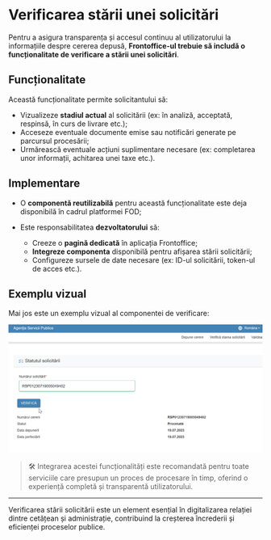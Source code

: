 # Verificarea stării unei solicitări

Pentru a asigura transparența și accesul continuu al utilizatorului la informațiile despre cererea depusă, **Frontoffice-ul trebuie să includă o funcționalitate de verificare a stării unei solicitări**.

## Funcționalitate

Această funcționalitate permite solicitantului să:

* Vizualizeze **stadiul actual** al solicitării (ex: în analiză, acceptată, respinsă, în curs de livrare etc.);
* Acceseze eventuale documente emise sau notificări generate pe parcursul procesării;
* Urmărească eventuale acțiuni suplimentare necesare (ex: completarea unor informații, achitarea unei taxe etc.).

## Implementare

* O **componentă reutilizabilă** pentru această funcționalitate este deja disponibilă în cadrul platformei FOD;
* Este responsabilitatea **dezvoltatorului** să:

  * Creeze o **pagină dedicată** în aplicația Frontoffice;
  * **Integreze componenta** disponibilă pentru afișarea stării solicitării;
  * Configureze sursele de date necesare (ex: ID-ul solicitării, token-ul de acces etc.).

## Exemplu vizual

Mai jos este un exemplu vizual al componentei de verificare:

![Exemplu verificare stare solicitare](verificare.png)

> 🛠️ Integrarea acestei funcționalități este recomandată pentru toate serviciile care presupun un proces de procesare în timp, oferind o experiență completă și transparentă utilizatorului.

---

Verificarea stării solicitării este un element esențial în digitalizarea relației dintre cetățean și administrație, contribuind la creșterea încrederii și eficienței proceselor publice.
